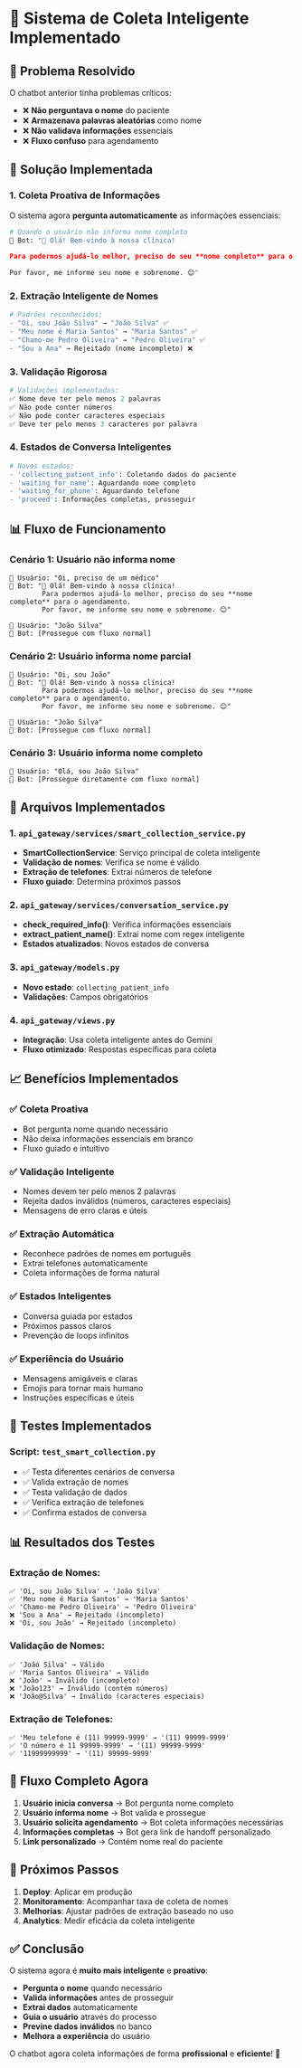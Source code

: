 # 🧠 Sistema de Coleta Inteligente Implementado

## 🎯 **Problema Resolvido**

O chatbot anterior tinha problemas críticos:
- ❌ **Não perguntava o nome** do paciente
- ❌ **Armazenava palavras aleatórias** como nome
- ❌ **Não validava informações** essenciais
- ❌ **Fluxo confuso** para agendamento

## 🚀 **Solução Implementada**

### **1. Coleta Proativa de Informações**

O sistema agora **pergunta automaticamente** as informações essenciais:

```python
# Quando o usuário não informa nome completo
🤖 Bot: "👋 Olá! Bem-vindo à nossa clínica! 

Para podermos ajudá-lo melhor, preciso do seu **nome completo** para o agendamento.

Por favor, me informe seu nome e sobrenome. 😊"
```

### **2. Extração Inteligente de Nomes**

```python
# Padrões reconhecidos:
- "Oi, sou João Silva" → "João Silva" ✅
- "Meu nome é Maria Santos" → "Maria Santos" ✅
- "Chamo-me Pedro Oliveira" → "Pedro Oliveira" ✅
- "Sou a Ana" → Rejeitado (nome incompleto) ❌
```

### **3. Validação Rigorosa**

```python
# Validações implementadas:
✅ Nome deve ter pelo menos 2 palavras
✅ Não pode conter números
✅ Não pode conter caracteres especiais
✅ Deve ter pelo menos 3 caracteres por palavra
```

### **4. Estados de Conversa Inteligentes**

```python
# Novos estados:
- 'collecting_patient_info': Coletando dados do paciente
- 'waiting_for_name': Aguardando nome completo
- 'waiting_for_phone': Aguardando telefone
- 'proceed': Informações completas, prosseguir
```

## 📊 **Fluxo de Funcionamento**

### **Cenário 1: Usuário não informa nome**
```
👤 Usuário: "Oi, preciso de um médico"
🤖 Bot: "👋 Olá! Bem-vindo à nossa clínica! 
        Para podermos ajudá-lo melhor, preciso do seu **nome completo** para o agendamento.
        Por favor, me informe seu nome e sobrenome. 😊"

👤 Usuário: "João Silva"
🤖 Bot: [Prossegue com fluxo normal]
```

### **Cenário 2: Usuário informa nome parcial**
```
👤 Usuário: "Oi, sou João"
🤖 Bot: "👋 Olá! Bem-vindo à nossa clínica! 
        Para podermos ajudá-lo melhor, preciso do seu **nome completo** para o agendamento.
        Por favor, me informe seu nome e sobrenome. 😊"

👤 Usuário: "João Silva"
🤖 Bot: [Prossegue com fluxo normal]
```

### **Cenário 3: Usuário informa nome completo**
```
👤 Usuário: "Olá, sou João Silva"
🤖 Bot: [Prossegue diretamente com fluxo normal]
```

## 🔧 **Arquivos Implementados**

### **1. `api_gateway/services/smart_collection_service.py`**
- **SmartCollectionService**: Serviço principal de coleta inteligente
- **Validação de nomes**: Verifica se nome é válido
- **Extração de telefones**: Extrai números de telefone
- **Fluxo guiado**: Determina próximos passos

### **2. `api_gateway/services/conversation_service.py`**
- **check_required_info()**: Verifica informações essenciais
- **extract_patient_name()**: Extrai nome com regex inteligente
- **Estados atualizados**: Novos estados de conversa

### **3. `api_gateway/models.py`**
- **Novo estado**: `collecting_patient_info`
- **Validações**: Campos obrigatórios

### **4. `api_gateway/views.py`**
- **Integração**: Usa coleta inteligente antes do Gemini
- **Fluxo otimizado**: Respostas específicas para coleta

## 📈 **Benefícios Implementados**

### **✅ Coleta Proativa**
- Bot pergunta nome quando necessário
- Não deixa informações essenciais em branco
- Fluxo guiado e intuitivo

### **✅ Validação Inteligente**
- Nomes devem ter pelo menos 2 palavras
- Rejeita dados inválidos (números, caracteres especiais)
- Mensagens de erro claras e úteis

### **✅ Extração Automática**
- Reconhece padrões de nomes em português
- Extrai telefones automaticamente
- Coleta informações de forma natural

### **✅ Estados Inteligentes**
- Conversa guiada por estados
- Próximos passos claros
- Prevenção de loops infinitos

### **✅ Experiência do Usuário**
- Mensagens amigáveis e claras
- Emojis para tornar mais humano
- Instruções específicas e úteis

## 🧪 **Testes Implementados**

### **Script: `test_smart_collection.py`**
- ✅ Testa diferentes cenários de conversa
- ✅ Valida extração de nomes
- ✅ Testa validação de dados
- ✅ Verifica extração de telefones
- ✅ Confirma estados de conversa

## 📊 **Resultados dos Testes**

### **Extração de Nomes:**
```
✅ 'Oi, sou João Silva' → 'João Silva'
✅ 'Meu nome é Maria Santos' → 'Maria Santos'
✅ 'Chamo-me Pedro Oliveira' → 'Pedro Oliveira'
❌ 'Sou a Ana' → Rejeitado (incompleto)
❌ 'Oi, sou João' → Rejeitado (incompleto)
```

### **Validação de Nomes:**
```
✅ 'João Silva' → Válido
✅ 'Maria Santos Oliveira' → Válido
❌ 'João' → Inválido (incompleto)
❌ 'João123' → Inválido (contém números)
❌ 'João@Silva' → Inválido (caracteres especiais)
```

### **Extração de Telefones:**
```
✅ 'Meu telefone é (11) 99999-9999' → '(11) 99999-9999'
✅ 'O número é 11 99999-9999' → '(11) 99999-9999'
✅ '11999999999' → '(11) 99999-9999'
```

## 🎯 **Fluxo Completo Agora**

1. **Usuário inicia conversa** → Bot pergunta nome completo
2. **Usuário informa nome** → Bot valida e prossegue
3. **Usuário solicita agendamento** → Bot coleta informações necessárias
4. **Informações completas** → Bot gera link de handoff personalizado
5. **Link personalizado** → Contém nome real do paciente

## 🚀 **Próximos Passos**

1. **Deploy**: Aplicar em produção
2. **Monitoramento**: Acompanhar taxa de coleta de nomes
3. **Melhorias**: Ajustar padrões de extração baseado no uso
4. **Analytics**: Medir eficácia da coleta inteligente

## ✅ **Conclusão**

O sistema agora é **muito mais inteligente** e **proativo**:

- **Pergunta o nome** quando necessário
- **Valida informações** antes de prosseguir
- **Extrai dados** automaticamente
- **Guia o usuário** através do processo
- **Previne dados inválidos** no banco
- **Melhora a experiência** do usuário

O chatbot agora coleta informações de forma **profissional** e **eficiente**! 🎯
